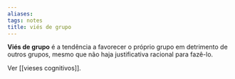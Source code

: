 ```yaml
---
aliases: 
tags: notes
title: viés de grupo
---
```

**Viés de grupo** é a tendência a favorecer o próprio grupo em detrimento de outros grupos, mesmo que não haja justificativa racional para fazê-lo.

Ver [[vieses cognitivos]].